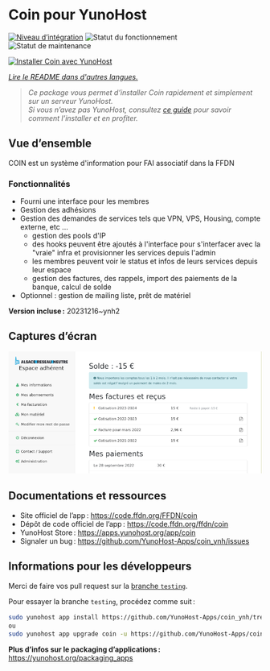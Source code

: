 <!--
Nota bene : ce README est automatiquement généré par <https://github.com/YunoHost/apps/tree/master/tools/readme_generator>
Il NE doit PAS être modifié à la main.
-->

# Coin pour YunoHost

[![Niveau d’intégration](https://apps.yunohost.org/badge/integration/coin)](https://ci-apps.yunohost.org/ci/apps/coin/)
![Statut du fonctionnement](https://apps.yunohost.org/badge/state/coin)
![Statut de maintenance](https://apps.yunohost.org/badge/maintained/coin)

[![Installer Coin avec YunoHost](https://install-app.yunohost.org/install-with-yunohost.svg)](https://install-app.yunohost.org/?app=coin)

*[Lire le README dans d'autres langues.](./ALL_README.md)*

> *Ce package vous permet d’installer Coin rapidement et simplement sur un serveur YunoHost.*  
> *Si vous n’avez pas YunoHost, consultez [ce guide](https://yunohost.org/install) pour savoir comment l’installer et en profiter.*

## Vue d’ensemble

COIN est un système d'information pour FAI associatif dans la FFDN

### Fonctionnalités

- Fourni une interface pour les membres
- Gestion des adhésions
- Gestion des demandes de services tels que VPN, VPS, Housing, compte externe, etc ...
    - gestion des pools d'IP
    - des hooks peuvent être ajoutés à l'interface pour s'interfacer avec la "vraie" infra et provisionner les services depuis l'admin
    - les membres peuvent voir le status et infos de leurs services depuis leur espace
    - gestion des factures, des rappels, import des paiements de la banque, calcul de solde
- Optionnel : gestion de mailing liste, prêt de matériel


**Version incluse :** 20231216~ynh2

## Captures d’écran

![Capture d’écran de Coin](./doc/screenshots/screenshot.png)

## Documentations et ressources

- Site officiel de l’app : <https://code.ffdn.org/FFDN/coin>
- Dépôt de code officiel de l’app : <https://code.ffdn.org/ffdn/coin>
- YunoHost Store : <https://apps.yunohost.org/app/coin>
- Signaler un bug : <https://github.com/YunoHost-Apps/coin_ynh/issues>

## Informations pour les développeurs

Merci de faire vos pull request sur la [branche `testing`](https://github.com/YunoHost-Apps/coin_ynh/tree/testing).

Pour essayer la branche `testing`, procédez comme suit :

```bash
sudo yunohost app install https://github.com/YunoHost-Apps/coin_ynh/tree/testing --debug
ou
sudo yunohost app upgrade coin -u https://github.com/YunoHost-Apps/coin_ynh/tree/testing --debug
```

**Plus d’infos sur le packaging d’applications :** <https://yunohost.org/packaging_apps>
